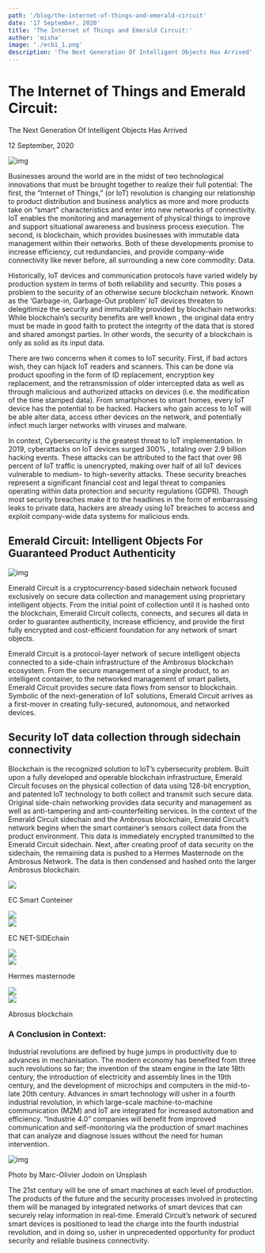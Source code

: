 ```yaml
---
path: '/blog/the-internet-of-things-and-emerald-circuit'
date: '17 September, 2020'
title: 'The Internet of Things and Emerald Circuit:'
author: 'misha'
image: './ecb1_1.png'
description: 'The Next Generation Of Intelligent Objects Has Arrived'
---
```


<div class="article-blog-title-bg">
      <div class="container layout">
        <div class="article-blog">
          <div class="article-blog__title">
            <h1 class="article-blog__title-h1">
              The Internet of Things and Emerald
              Circuit:
            </h1>
            <p class="article-blog__title-text-below-h1">
              The Next Generation Of Intelligent Objects
              Has
              Arrived
            </p>
            <p class="article-blog__title-date-text">12 September, 2020</p>
          </div>
        </div>
      </div>
    </div>
    <div class="article-blog-content">
      <div class="container">
        <div class="article-blog-content-1st-article">
          <div class="article-blog-content-top-img">
            <img class="first-article-img" src='./blog-article-green-bg.png' alt="img" />
          </div>
          <p class="article-blog-content-text">
            Businesses around the world are in the midst of two technological innovations that must be brought
            together to
            realize their full potential: The first, the “Internet of Things,” (or IoT) revolution is changing
            our relationship to product distribution and business analytics as more and more products take on
            “smart” characteristics and enter into new networks of connectivity. IoT enables the monitoring and
            management
            of physical things to improve and support situational awareness and business process execution. The
            second,
            is blockchain, which provides businesses with immutable data management within their networks. Both of
            these developments promise to increase efficiency, cut redundancies, and provide company-wide
            connectivity
            like never before, all surrounding a new core commodity: Data.
          </p>
          <p class="article-blog-content-text">
            Historically, IoT devices and communication protocols have varied
            widely by production system in terms of
            both reliability and security. This poses a problem to the security of an otherwise secure blockchain
            network.
            Known as the ‘Garbage-in, Garbage-Out problem’ IoT devices threaten to delegitimize the security and
            immutability provided by blockchain networks: While blockchain’s security benefits are
            <span class="article-blog-content-text-span">well known</span>
            , the
            original data entry must be made in good faith to protect the integrity of the data that is stored and
            shared
            amongst parties. In other words, the security of a blockchain is only as solid as its input data.
          </p>
          <p
            class="article-blog-content-text"
          >
            There are two concerns when it comes to IoT security. First, if bad
            actors wish, they can hijack IoT readers and scanners. This can be done via product spoofing in the form
            of
            ID
            replacement, encryption key replacement, and the retransmission of older intercepted data as well as
            through
            malicious and authorized attacks on devices (i.e. the modification of the time stamped data). From
            smartphones
            to smart homes, every IoT device has the potential to be hacked. Hackers who gain access to IoT will be
            able
            alter data, access other devices on the network, and potentially infect much larger networks with
            viruses
            and
            malware.
          </p>
          <p class="article-blog-content-text">
            In context, Cybersecurity is the greatest threat to IoT implementation.
            In 2019, cyberattacks on IoT devices
            <span class="article-blog-content-text-span">surged 300%</span>
            , totaling over 2.9 billion hacking events. These
            attacks
            can
            be attributed to the fact that over
            <span class="article-blog-content-text-span">98 percent</span>
            of IoT traffic is unencrypted, making over half of all
            IoT
            devices vulnerable to medium- to high-severity attacks. These security breaches represent a significant
            financial cost and legal threat to companies operating within data protection and security regulations
            (GDPR).
            Though most security breaches make it to the headlines in the form of embarrassing leaks to private
            data,
            hackers are already using IoT breaches to access and exploit
            <span class="article-blog-content-text-span">company-wide data systems</span>
            for malicious
            ends.
          </p>
        </div>
      </div>
    </div>
    <div class="article-blog-content-article2">
      <div class="container layout">
        <div class="article-blog-content">
          <h2 class="article-blog-main-title-h2">
            Emerald Circuit: Intelligent Objects For Guaranteed Product
            Authenticity
          </h2>
          <img class="articles-bg-img" src='./blog-article-blue-bg.png' alt="img" />
          <p class="article-blog-content-text">
            Emerald Circuit is a cryptocurrency-based sidechain network focused
            exclusively on secure data collection and management using proprietary intelligent objects. From the
            initial
            point of collection until it is hashed onto the blockchain, Emerald Circuit collects, connects, and
            secures
            all data in order to guarantee authenticity, increase efficiency, and provide the first fully encrypted
            and
            cost-efficient foundation for any network of smart objects.
          </p>
          <p class="article-blog-content-text">
            Emerald Circuit is a protocol-layer network of secure intelligent
            objects connected to a side-chain infrastructure of the Ambrosus blockchain ecosystem. From the secure
            management of a single product, to an intelligent container, to the networked management of smart
            pallets,
            Emerald Circuit provides secure data flows from sensor to blockchain. Symbolic of the next-generation of
            IoT
            solutions, Emerald Circuit arrives as a first-mover in creating fully-secured, autonomous, and networked
            devices.
          </p>
        </div>
      </div>
    </div>
    <div>
      <div class="article-blog-content-article2">
        <div class="container layout">
          <div class="article-blog-content">
            <h2 class="article-blog-main-title-h2">
              Security IoT data collection through sidechain
              connectivity
            </h2>
            <p class="article-blog-content-text">
              Blockchain is the
              <span class="article-blog-content-text-span">recognized solution</span>
              to IoT’s
              cybersecurity problem. Built upon a fully developed and
              operable blockchain infrastructure, Emerald Circuit focuses on the physical collection of data using
              128-bit encryption, and patented IoT technology to both collect and transmit such secure data. Original
              side-chain networking provides data security and management as well as anti-tampering and
              anti-counterfeiting services. In the context of the Emerald Circuit sidechain and the Ambrosus
              blockchain, Emerald Circuit’s network begins when the smart container’s sensors collect data from the
              product environment. This data is immediately encrypted transmitted to the Emerald Circuit sidechain.
              Next, after creating proof of data security on the sidechain, the remaining data is pushed to a Hermes
              Masternode on the Ambrosus Network. The data is then condensed and hashed onto the larger Ambrosus
              blockchain.
            </p>
            <div class="article-blog-content-icons">
              <div class="article-blog-content-icon">
                <div class="article-blog-content-icon-container">
                  <div class="article-blog-content-icon-first">
                    <img
                      src="./blog-article-icon-square.svg"
                    />
                  </div>
                  <div class="article-blog-content-icon-first-block">
                    <p class="article-blog-content-icon-first-block-text">EC Smart Conteiner</p>
                  </div>
                </div>
              </div>
              <div class="svg-arrow">
                <img
                  src="./blog-article-blue-arrow.svg"
                />
              </div>
              <div class="article-blog-content-icon">
                <div class="article-blog-content-icon-container">
                  <div class="article-blog-content-icon-first">
                    <img
                      src="./blog-article-icon2.svg"
                    />
                  </div>
                  <div class="article-blog-content-icon-first-block">
                    <p class="article-blog-content-icon-first-block-text">EC NET-SIDEchain</p>
                  </div>
                </div>
              </div>
              <div class="svg-arrow">
                <img
                  src="./blog-article-blue-arrow1.svg"
                />
              </div>
              <div class="article-blog-content-icon">
                <div class="article-blog-content-icon-container">
                  <div class="article-blog-content-icon-first">
                    <img
                      src="./blog-article-icon3.svg"
                    />
                  </div>
                  <div class="article-blog-content-icon-first-block">
                    <p class="article-blog-content-icon-first-block-text">Hermes masternode</p>
                  </div>
                </div>
              </div>
              <div class="svg-arrow">
                <img
                  src="./blog-article-blue-arrow2.svg"
                />
              </div>
              <div class="article-blog-content-icon">
                <div class="article-blog-content-icon-container">
                  <div class="article-blog-content-icon-first">
                    <img
                      src="./blog-article-icon4.svg"
                    />
                  </div>
                  <div class="article-blog-content-icon-first-block">
                    <p class="article-blog-content-icon-first-block-text">Abrosus blockchain</p>
                  </div>
                </div>
              </div>
            </div>
            <h3 class="article-blog-main-title-h3">A Conclusion in Context:</h3>
            <p class="article-blog-content-text">
              Industrial revolutions are defined by huge jumps in productivity
              due to advances in mechanisation. The modern economy has benefited from three such revolutions so far;
              the invention of the steam engine in the late 18th century, the introduction of electricity and assembly
              lines in the 19th century, and the development of microchips and computers in the mid-to-late 20th
              century. Advances in smart technology will usher in a fourth industrial revolution, in which large-scale
              machine-to-machine communication (M2M) and IoT are integrated for increased automation and efficiency.
              “Industrie 4.0” companies will benefit from improved communication and self-monitoring via the
              production of smart machines that can analyze and diagnose issues without the need for human
              intervention.
            </p>
            <img class="articles-bg-img" src='./blog-article-city-bg.png' alt="img" />
            <p class="article-blog-content-text photo-description">
              Photo by
              <span class="photo-description-span"> Marc-Olivier Jodoin </span>
              on
              <span class="photo-description-span"> Unsplash</span>
            </p>
            <p class="article-blog-content-text">
              The 21st century will be one of smart machines at each level of
              production. The products of the future and the security processes involved in protecting them will be
              managed by integrated networks of smart devices that can securely relay information in real-time.
              Emerald Circuit’s network of secured smart devices is positioned to lead the charge into the fourth
              industrial revolution, and in doing so, usher in unprecedented opportunity for product security and
              reliable business connectivity.
            </p>
          </div>
        </div>
      </div>
    </div>